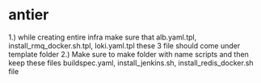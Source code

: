 # antier

1.) while creating entire infra make sure that alb.yaml.tpl, install_rmq_docker.sh.tpl, loki.yaml.tpl these 3 file should come under template folder
2.) Make sure to make folder with name scripts and then keep these files buildspec.yaml, install_jenkins.sh, install_redis_docker.sh file 
